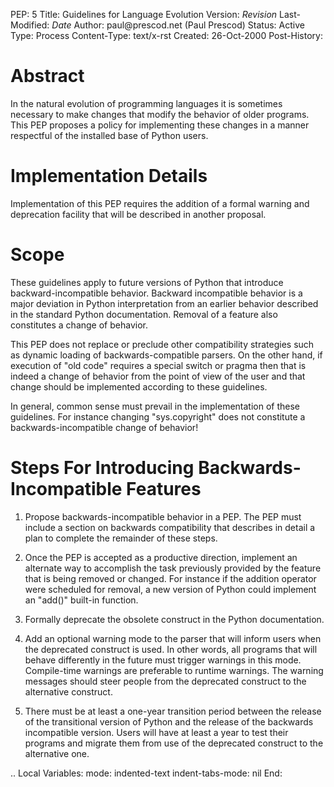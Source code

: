 PEP: 5 Title: Guidelines for Language Evolution Version: $Revision$
Last-Modified: $Date$ Author: paul\@prescod.net (Paul Prescod) Status:
Active Type: Process Content-Type: text/x-rst Created: 26-Oct-2000
Post-History:

Abstract
========

In the natural evolution of programming languages it is sometimes
necessary to make changes that modify the behavior of older programs.
This PEP proposes a policy for implementing these changes in a manner
respectful of the installed base of Python users.

Implementation Details
======================

Implementation of this PEP requires the addition of a formal warning and
deprecation facility that will be described in another proposal.

Scope
=====

These guidelines apply to future versions of Python that introduce
backward-incompatible behavior. Backward incompatible behavior is a
major deviation in Python interpretation from an earlier behavior
described in the standard Python documentation. Removal of a feature
also constitutes a change of behavior.

This PEP does not replace or preclude other compatibility strategies
such as dynamic loading of backwards-compatible parsers. On the other
hand, if execution of "old code" requires a special switch or pragma
then that is indeed a change of behavior from the point of view of the
user and that change should be implemented according to these
guidelines.

In general, common sense must prevail in the implementation of these
guidelines. For instance changing "sys.copyright" does not constitute a
backwards-incompatible change of behavior!

Steps For Introducing Backwards-Incompatible Features
=====================================================

1.  Propose backwards-incompatible behavior in a PEP. The PEP must
    include a section on backwards compatibility that describes in
    detail a plan to complete the remainder of these steps.

2.  Once the PEP is accepted as a productive direction, implement an
    alternate way to accomplish the task previously provided by the
    feature that is being removed or changed. For instance if the
    addition operator were scheduled for removal, a new version of
    Python could implement an "add()" built-in function.

3.  Formally deprecate the obsolete construct in the Python
    documentation.

4.  Add an optional warning mode to the parser that will inform users
    when the deprecated construct is used. In other words, all programs
    that will behave differently in the future must trigger warnings in
    this mode. Compile-time warnings are preferable to runtime warnings.
    The warning messages should steer people from the deprecated
    construct to the alternative construct.

5.  There must be at least a one-year transition period between the
    release of the transitional version of Python and the release of the
    backwards incompatible version. Users will have at least a year to
    test their programs and migrate them from use of the deprecated
    construct to the alternative one.

.. Local Variables: mode: indented-text indent-tabs-mode: nil End:
